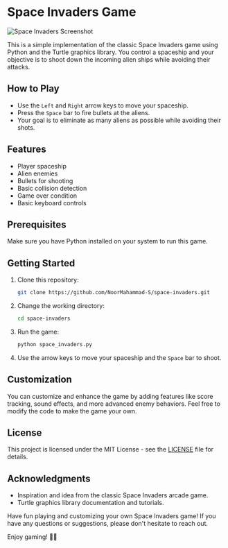 # Space Invaders Game

![Space Invaders Screenshot](screenshot.png)

This is a simple implementation of the classic Space Invaders game using Python and the Turtle graphics library. You control a spaceship and your objective is to shoot down the incoming alien ships while avoiding their attacks.

## How to Play

- Use the `Left` and `Right` arrow keys to move your spaceship.
- Press the `Space` bar to fire bullets at the aliens.
- Your goal is to eliminate as many aliens as possible while avoiding their shots.

## Features

- Player spaceship
- Alien enemies
- Bullets for shooting
- Basic collision detection
- Game over condition
- Basic keyboard controls

## Prerequisites

Make sure you have Python installed on your system to run this game.

## Getting Started

1. Clone this repository:

   ```bash
   git clone https://github.com/NoorMahammad-S/space-invaders.git
   ```

2. Change the working directory:

   ```bash
   cd space-invaders
   ```

3. Run the game:

   ```bash
   python space_invaders.py
   ```

4. Use the arrow keys to move your spaceship and the `Space` bar to shoot.

## Customization

You can customize and enhance the game by adding features like score tracking, sound effects, and more advanced enemy behaviors. Feel free to modify the code to make the game your own.

## License

This project is licensed under the MIT License - see the [LICENSE](LICENSE) file for details.

## Acknowledgments

- Inspiration and idea from the classic Space Invaders arcade game.
- Turtle graphics library documentation and tutorials.

Have fun playing and customizing your own Space Invaders game! If you have any questions or suggestions, please don't hesitate to reach out.

Enjoy gaming! 🚀👾
